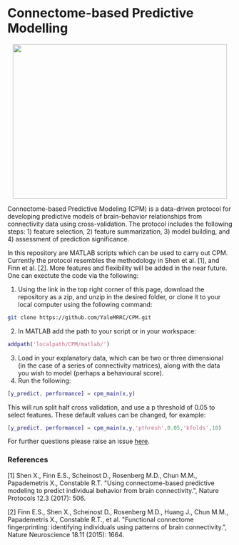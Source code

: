 # Connectome-based Predictive Modelling

<p align="center">
	<img src ="images/cpm.png" width="480" height="347" />
</p>

Connectome-based Predictive Modeling (CPM) is a data-driven protocol for developing predictive models of brain-behavior relationships from connectivity data using cross-validation. The protocol includes the following steps: 1) feature selection, 2) feature summarization, 3) model building, and 4) assessment of prediction significance.

In this repository are MATLAB scripts which can be used to carry out CPM. Currently the protocol resembles the methodology in Shen et al. [1], and Finn et al. [2]. More features and flexibility will be added in the near future. One can exectute the code via the following:
1. Using the link in the top right corner of this page, download the repository as a zip, and unzip in the desired folder, or clone it to your local computer using the following command: 
```bash
git clone https://github.com/YaleMRRC/CPM.git
``` 
2. In MATLAB add the path to your script or in your workspace: 
```matlab
addpath('localpath/CPM/matlab/')
```
3. Load in your explanatory data, which can be two or three dimensional (in the case of a series of connectivity matrices), along with the data you wish to model (perhaps a behavioural score).
4. Run the following: 
```matlab
[y_predict, performance] = cpm_main(x,y)
```
   This will run split half cross validation, and use a p threshold of 0.05 to select features. These 
default values can be changed, for example: 
```matlab
[y_predict, performance] = cpm_main(x,y,'pthresh',0.05,'kfolds',10)
```

For further questions please raise an issue [here](https://github.com/YaleMRRC/CPM/issues).

### References

[1] Shen X., Finn E.S., Scheinost D., Rosenberg M.D., Chun M.M., Papademetris X., Constable R.T. "Using connectome-based predictive modeling to predict individual behavior from brain connectivity.", Nature Protocols 12.3 (2017): 506.

[2] Finn E.S., Shen X., Scheinost D., Rosenberg M.D., Huang J., Chun M.M., Papademetris X., Constable R.T., et al. "Functional connectome fingerprinting: identifying individuals using patterns of brain connectivity.", Nature Neuroscience 18.11 (2015): 1664.
